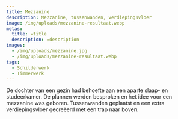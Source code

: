 ```yaml
---
title: Mezzanine
description: Mezzanine, tussenwanden, verdiepingsvloer
image: /img/uploads/mezzanine-resultaat.webp
metas:
  title: =title
  description: =description
images:
  - /img/uploads/mezzanine.jpg
  - /img/uploads/mezzanine-resultaat.webp
tags:
  - Schilderwerk
  - Timmerwerk
---
```

De dochter van een gezin had behoefte aan een aparte slaap- en studeerkamer. De plannen werden besproken en het idee voor een mezzanine was geboren. Tussenwanden geplaatst en een extra verdiepingsvloer gecreëerd met een trap naar boven.
